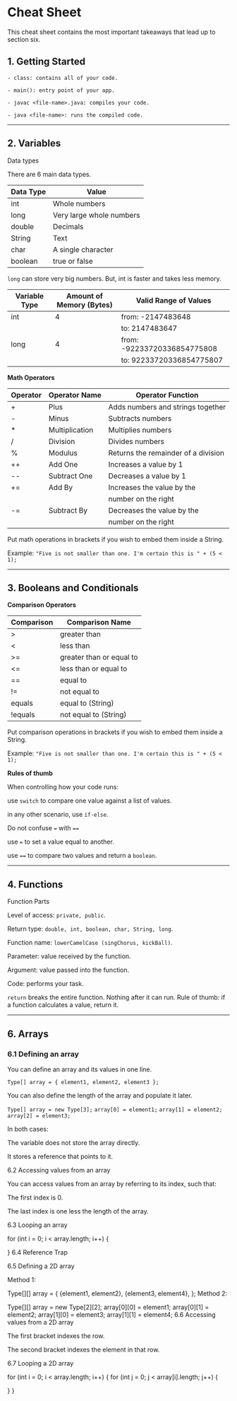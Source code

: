 # Cheat Sheet 

This cheat sheet contains the most important takeaways that lead up to section six.

## 1. Getting Started
    - class: contains all of your code.

    - main(): entry point of your app.

    - javac <file-name>.java: compiles your code.

    - java <file-name>: runs the compiled code.

_____

## 2. Variables
Data types

There are 6 main data types.

| Data Type     | Value                     |
| ------------- | ------------------------- |
| int           | Whole numbers             |
| long          | Very large whole numbers  |
| double        | Decimals                  |
| String        | Text                      |
| char          | A single character        |
| boolean       | true or false             |

`long` can store very big numbers. But, int is faster and takes less memory.

| Variable Type | Amount of Memory (Bytes)  | Valid Range of Values             | 
| ------------- | ------------------------- | --------------------------------- |
| int           | 4                         | from: -2147483648                 |
|               |                           | to: 2147483647                    |
| long          | 4                         | from: -92233720336854775808       |
|               |                           | to: 92233720336854775807          |

**Math Operators**

| Operator | Operator Name    | Operator Function                   | 
| -------- | ---------------- | ----------------------------------- |
| +        | Plus             | Adds numbers and strings together   |
| -        | Minus            | Subtracts numbers                   |
| *        | Multiplication   | Multiplies numbers                  |
| /        | Division         | Divides numbers                     |
| %        | Modulus          | Returns the remainder of a division |
| ++       | Add One          | Increases a value by 1              |
| --       | Subtract One     | Decreases a value by 1              |
| +=       | Add By           | Increases the value by the          |
|          |                  |       number on the right           |
| -=       | Subtract By      | Decreases the value by the          |
|          |                  |       number on the right           |

Put math operations in brackets if you wish to embed them inside a String.

Example:  `"Five is not smaller than one. I'm certain this is " + (5 < 1);`
 

_____

## 3. Booleans and Conditionals

**Comparison Operators**

| Comparison | Comparison Name           |
| ---------- | ------------------------- |
| >          | greater than              |
| <          | less than                 |
| >=         | greater than or equal to  |
| <=         | less than or equal to     |
| ==         | equal to                  |
| !=         | not equal to              |
| equals     | equal to (String)         |
| !equals    | not equal to (String)     |

Put comparison operations in brackets if you wish to embed them inside a String.

Example: `"Five is not smaller than one. I'm certain this is " + (5 < 1);`


**Rules of thumb**

When controlling how your code runs:

use `switch` to compare one value against a list of values.

in any other scenario, use `if-else`.

Do not confuse `=` with `==`

use `=` to set a value equal to another.

use `==` to compare two values and return a `boolean`.
_____

## 4. Functions

Function Parts

Level of access: `private, public`.

Return type: `double, int, boolean, char, String, long`.

Function name: `lowerCamelCase (singChorus, kickBall)`.

Parameter: value received by the function.

Argument: value passed into the function.

Code: performs your task.

`return` breaks the entire function. Nothing after it can run.
Rule of thumb: if a function calculates a value, return it.

_____

## 6. Arrays

### 6.1 Defining an array

You can define an array and its values in one line.

`Type[] array = { element1, element2, element3 };`

You can also define the length of the array and populate it later.

```Type[] array = new Type[3];```
```array[0] = element1;```
```array[1] = element2;```
```array[2] = element3;```

In both cases:

The variable does not store the array directly.

It stores a reference that points to it.

6.2 Accessing values from an array

You can access values from an array by referring to its index, such that:

The first index is 0.

The last index is one less the length of the array.

6.3 Looping an array

for (int i = 0﻿; i < array.length; i++﻿) {

}
6.4 Reference Trap



6.5 Defining a 2D array

Method 1:

Type[﻿]﻿[﻿] array = {
 {element1, element2}﻿,
 {element3, element4}﻿,
}﻿;
Method 2:

Type[﻿]﻿[﻿] array = new Type﻿[﻿2﻿]﻿[﻿2﻿]﻿;
array[﻿0﻿]﻿[﻿0﻿] = element1;
array[﻿0﻿]﻿[﻿1﻿] = element2;
array[﻿1﻿]﻿[﻿0﻿] = element3;
array[﻿1﻿]﻿[﻿1﻿] = element4;
6.6 Accessing values from a 2D array

The first bracket indexes the row.

The second bracket indexes the element in that row.

6.7 Looping a 2D array

for (int i = 0﻿; i < array.length; i++﻿) {
   for (int j = 0﻿; j < array[i]﻿.length; j++﻿) {

   }
}

